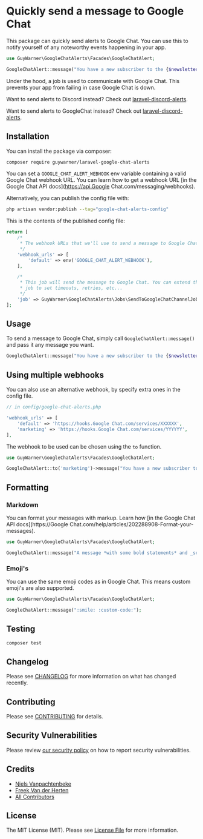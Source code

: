 # Quickly send a message to Google Chat


This package can quickly send alerts to Google Chat. You can use this to notify yourself of any noteworthy events happening in your app.

```php
use GuyWarner\GoogleChatAlerts\Facades\GoogleChatAlert;

GoogleChatAlert::message("You have a new subscriber to the {$newsletter->name} newsletter!");
```

Under the hood, a job is used to communicate with Google Chat. This prevents your app from failing in case Google Chat is down.

Want to send alerts to Discord instead? Check out [laravel-discord-alerts](https://github.com/spatie/laravel-discord-alerts).

Want to send alerts to GoogleChat instead? Check out [laravel-discord-alerts](https://github.com/spatie/laravel-google-chat-alerts).


## Installation

You can install the package via composer:

```bash
composer require guywarner/laravel-google-chat-alerts
```

You can set a `GOOGLE_CHAT_ALERT_WEBHOOK` env variable containing a valid Google Chat webhook URL. You can learn how to get a webhook URL [in the Google Chat API docs](https://api.Google Chat.com/messaging/webhooks).


Alternatively, you can publish the config file with:

```bash
php artisan vendor:publish --tag="google-chat-alerts-config"
```

This is the contents of the published config file:

```php
return [
    /*
     * The webhook URLs that we'll use to send a message to Google Chat.
     */
    'webhook_urls' => [
        'default' => env('GOOGLE_CHAT_ALERT_WEBHOOK'),
    ],

    /*
     * This job will send the message to Google Chat. You can extend this
     * job to set timeouts, retries, etc...
     */
    'job' => GuyWarner\GoogleChatAlerts\Jobs\SendToGoogleChatChannelJob::class,
];

```

## Usage

To send a message to Google Chat, simply call `GoogleChatAlert::message()` and pass it any message you want.

```php
GoogleChatAlert::message("You have a new subscriber to the {$newsletter->name} newsletter!");
```

## Using multiple webhooks

You can also use an alternative webhook, by specify extra ones in the config file.

```php
// in config/google-chat-alerts.php

'webhook_urls' => [
    'default' => 'https://hooks.Google Chat.com/services/XXXXXX',
    'marketing' => 'https://hooks.Google Chat.com/services/YYYYYY',
],
```

The webhook to be used can be chosen using the `to` function.

```php
use GuyWarner\GoogleChatAlerts\Facades\GoogleChatAlert;

GoogleChatAlert::to('marketing')->message("You have a new subscriber to the {$newsletter->name} newsletter!");
```

## Formatting

### Markdown
You can format your messages with markup. Learn how [in the Google Chat API docs](https://Google Chat.com/help/articles/202288908-Format-your-messages).

```php
use GuyWarner\GoogleChatAlerts\Facades\GoogleChatAlert;

GoogleChatAlert::message("A message *with some bold statements* and _some italicized text_.");
```

### Emoji's

You can use the same emoji codes as in Google Chat. This means custom emoji's are also supported.
```php
use GuyWarner\GoogleChatAlerts\Facades\GoogleChatAlert;

GoogleChatAlert::message(":smile: :custom-code:");
```

## Testing

```bash
composer test
```

## Changelog

Please see [CHANGELOG](CHANGELOG.md) for more information on what has changed recently.

## Contributing

Please see [CONTRIBUTING](.github/CONTRIBUTING.md) for details.

## Security Vulnerabilities

Please review [our security policy](../../security/policy) on how to report security vulnerabilities.

## Credits

- [Niels Vanpachtenbeke](https://github.com/Nielsvanpach)
- [Freek Van der Herten](https://github.com/freekmurze)
- [All Contributors](../../contributors)

## License

The MIT License (MIT). Please see [License File](LICENSE.md) for more information.
